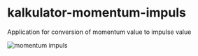 # kalkulator-momentum-impuls
Application for conversion of momentum value to impulse value

![momentum impuls](https://user-images.githubusercontent.com/99337872/191764641-3e62780d-a4ab-4a0e-8a38-ac675c65de8d.png)
